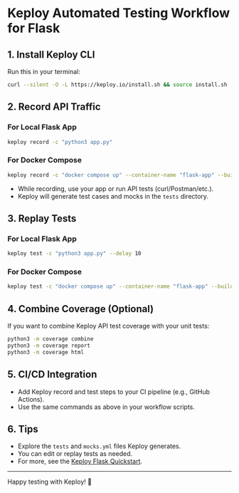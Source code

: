# Keploy Automated Testing Workflow for Flask

## 1. Install Keploy CLI

Run this in your terminal:
```sh
curl --silent -O -L https://keploy.io/install.sh && source install.sh
```

## 2. Record API Traffic

### For Local Flask App
```sh
keploy record -c "python3 app.py"
```

### For Docker Compose
```sh
keploy record -c "docker compose up" --container-name "flask-app" --buildDelay 50
```

- While recording, use your app or run API tests (curl/Postman/etc.).
- Keploy will generate test cases and mocks in the `tests` directory.

## 3. Replay Tests

### For Local Flask App
```sh
keploy test -c "python3 app.py" --delay 10
```

### For Docker Compose
```sh
keploy test -c "docker compose up" --container-name "flask-app" --buildDelay 50 --delay 10
```

## 4. Combine Coverage (Optional)

If you want to combine Keploy API test coverage with your unit tests:
```sh
python3 -m coverage combine
python3 -m coverage report
python3 -m coverage html
```

## 5. CI/CD Integration

- Add Keploy record and test steps to your CI pipeline (e.g., GitHub Actions).
- Use the same commands as above in your workflow scripts.

## 6. Tips
- Explore the `tests` and `mocks.yml` files Keploy generates.
- You can edit or replay tests as needed.
- For more, see the [Keploy Flask Quickstart](https://keploy.io/docs/quickstart/samples-flask/).

---

Happy testing with Keploy! 🚀

